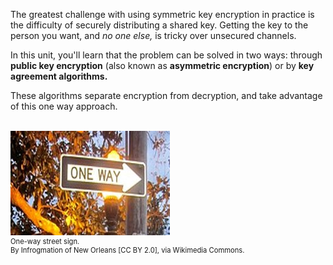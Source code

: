The greatest challenge with using symmetric key encryption in practice is the difficulty of securely distributing a shared key. Getting the key to the person you want, and <i>no one else,</i> is tricky over unsecured channels.

In this unit, you'll learn that the problem can be solved in two ways: through **public key encryption** (also known as **asymmetric encryption**) or by **key agreement algorithms.**  

These algorithms separate  encryption from decryption, and take advantage of this one way approach.

<br>
<figure class="snippetimg" style="margin: 0 auto;width:100%">
  <img src=".guides/img/onewaystreet.jpg" alt="One-way street sign. By Infrogmation of New Orleans [CC BY 2.0], via Wikimedia Commons">
  <figcaption style="font-size: 0.8em; text-align: left;">One-way street sign.
  </br>
By Infrogmation of New Orleans [CC BY 2.0], via Wikimedia Commons.</figcaption>
</figure>



